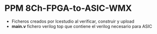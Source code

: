 # PPM 8Ch-FPGA-to-ASIC-WMX  

* Ficheros creados por Icestudio al verificar, construir y upload
* **main.v**  fichero verilog top que contiene el verilog necesario para ASIC
